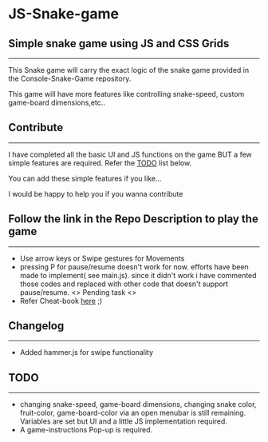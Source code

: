 # JS-Snake-game

## Simple snake game using JS and CSS Grids

---------------------------------------------

This Snake game will carry the exact logic of the snake game provided in the Console-Snake-Game repository.

This game will have more features like controlling snake-speed, custom game-board dimensions,etc..

## Contribute

---------------------------------------------

I have completed all the basic UI and JS functions on the game BUT a few simple features are required. Refer the [TODO](#todo) list below.

You can add these simple features if you like...

I would be happy to help you if you wanna contribute

## Follow the link in the Repo Description to play the game

---------------------------------------------

- Use arrow keys or Swipe gestures for Movements
- pressing P for pause/resume doesn't work for now. efforts have been made to implement( see main.js). since it didn't work i have commented those codes and replaced with other code that doesn't support pause/resume. <> Pending task <>
- Refer Cheat-book [here](https://github.com/ashuvssut/Console-Snake-Game/blob/master/Console-Snake-Game/Cheatbook%20.txt) ;)
  
## Changelog

---------------------------------------------

- Added hammer.js for swipe functionality

## TODO

---------------------------------------------

- changing snake-speed, game-board dimensions, changing snake color, fruit-color, game-board-color via an open menubar is still remaining. Variables are set but UI and a little JS implementation required.
- A game-instructions Pop-up is required.
